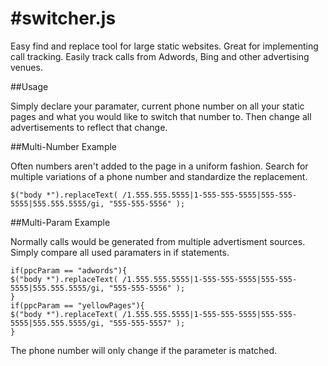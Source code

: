 #switcher.js
===========

Easy find and replace tool for large static websites. Great for implementing call tracking. Easily track calls from Adwords, Bing and other advertising venues. 

##Usage

Simply declare your paramater, current phone number on all your static pages and what you would like to switch that number to.
Then change all advertisements to reflect that change.  

##Multi-Number Example

Often numbers aren't added to the page in a uniform fashion. Search for multiple variations of a phone number and standardize the replacement. 

	$("body *").replaceText( /1.555.555.5555|1-555-555-5555|555-555-5555|555.555.5555/gi, "555-555-5556" );

##Multi-Param Example

Normally calls would be generated from multiple advertisment sources. Simply compare all used paramaters in if statements.

	if(ppcParam == "adwords"){
	$("body *").replaceText( /1.555.555.5555|1-555-555-5555|555-555-5555|555.555.5555/gi, "555-555-5556" );
	}
	if(ppcParam == "yellowPages"){
	$("body *").replaceText( /1.555.555.5555|1-555-555-5555|555-555-5555|555.555.5555/gi, "555-555-5557" );
	}

The phone number will only change if the parameter is matched. 